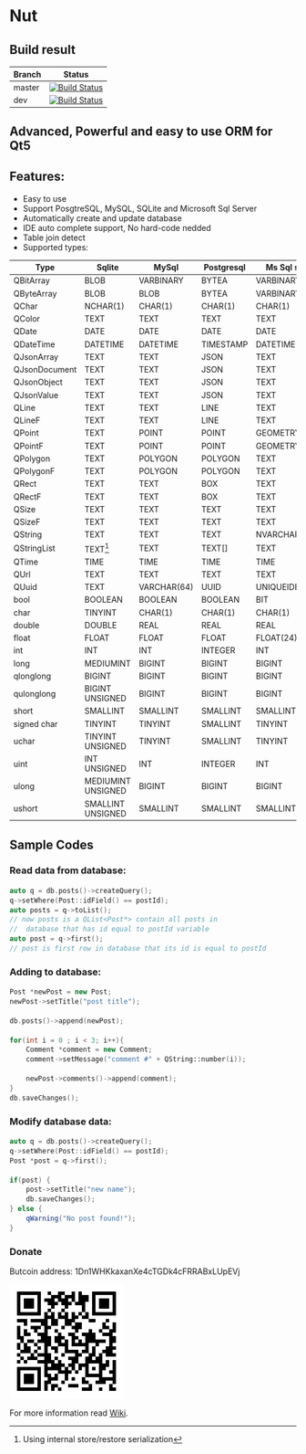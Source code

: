 

# Nut

## Build result
| Branch        | Status        |
| ------------- |:-------------:|
| master        | [![Build Status](https://travis-ci.org/HamedMasafi/Nut.svg?branch=master)](https://travis-ci.org/HamedMasafi/Nut) |
| dev           | [![Build Status](https://travis-ci.org/HamedMasafi/Nut.svg?branch=dev)](https://travis-ci.org/HamedMasafi/Nut) |


## Advanced, Powerful and easy to use ORM for Qt5


## Features:

 - Easy to use
 - Support PosgtreSQL, MySQL, SQLite and Microsoft Sql Server
 - Automatically create and update database
 - IDE auto complete support, No hard-code nedded
 - Table join detect 
 - Supported types:

| Type  | Sqlite | MySql  | Postgresql| Ms Sql server |
|--------|--------|--------|--------|--------|
|  QBitArray  |  BLOB  |  VARBINARY  |  BYTEA  |  VARBINARY (MAX)  |
|  QByteArray  |  BLOB  |  BLOB  |  BYTEA  |  VARBINARY (MAX)  |
|  QChar  |  NCHAR(1)  |  CHAR(1)  |  CHAR(1)  |  CHAR(1)  |
|  QColor  |  TEXT  |  TEXT  |  TEXT  |  TEXT  |
|  QDate  |  DATE  |  DATE  |  DATE  |  DATE  |
|  QDateTime  |  DATETIME  |  DATETIME  |  TIMESTAMP  |  DATETIME  |
|  QJsonArray  |  TEXT  |  TEXT  |  JSON  |  TEXT  |
|  QJsonDocument  |  TEXT  |  TEXT  |  JSON  |  TEXT  |
|  QJsonObject  |  TEXT  |  TEXT  |  JSON  |  TEXT  |
|  QJsonValue  |  TEXT  |  TEXT  |  JSON  |  TEXT  |
|  QLine  |  TEXT  |  TEXT  |  LINE  |  TEXT  |
|  QLineF  |  TEXT  |  TEXT  |  LINE  |  TEXT  |
|  QPoint  |  TEXT  |  POINT  |  POINT  |  GEOMETRY  |
|  QPointF  |  TEXT  |  POINT  |  POINT  |  GEOMETRY  |
|  QPolygon  |  TEXT  |  POLYGON  |  POLYGON  |  TEXT  |
|  QPolygonF  |  TEXT  |  POLYGON  |  POLYGON  |  TEXT  |
|  QRect  |  TEXT  |  TEXT  |  BOX  |  TEXT  |
|  QRectF  |  TEXT  |  TEXT  |  BOX  |  TEXT  |
|  QSize  |  TEXT  |  TEXT  |  TEXT  |  TEXT  |
|  QSizeF  |  TEXT  |  TEXT  |  TEXT  |  TEXT  |
|  QString  |  TEXT  |  TEXT  |  TEXT  |  NVARCHAR(MAX)  |
|  QStringList  |  TEXT[^*]  |  TEXT  |  TEXT[]  |  TEXT  |
|  QTime  |  TIME  |  TIME  |  TIME  |  TIME  |
|  QUrl  |  TEXT  |  TEXT  |  TEXT  |  TEXT  |
|  QUuid  |  TEXT  |  VARCHAR(64)  |  UUID  |  UNIQUEIDENTIFIER  |
|  bool  |  BOOLEAN  |  BOOLEAN  |  BOOLEAN  |  BIT  |
|  char  |  TINYINT  |  CHAR(1)  |  CHAR(1)  |  CHAR(1)  |
|  double  |  DOUBLE  |  REAL  |  REAL  |  REAL  |
|  float  |  FLOAT  |  FLOAT  |  FLOAT  |  FLOAT(24)  |
|  int  |  INT  |  INT  |  INTEGER  |  INT  |
|  long  |  MEDIUMINT  |  BIGINT  |  BIGINT  |  BIGINT  |
|  qlonglong  |  BIGINT  |  BIGINT  |  BIGINT  |  BIGINT  |
|  qulonglong  |  BIGINT UNSIGNED  |  BIGINT  |  BIGINT  |  BIGINT  |
|  short  |  SMALLINT  |  SMALLINT  |  SMALLINT  |  SMALLINT  |
|  signed char  |  TINYINT  |  TINYINT  |  SMALLINT  |  TINYINT  |
|  uchar  |  TINYINT UNSIGNED  |  TINYINT  |  SMALLINT  |  TINYINT  |
|  uint  |  INT UNSIGNED  |  INT  |  INTEGER  |  INT  |
|  ulong  |  MEDIUMINT UNSIGNED  |  BIGINT  |  BIGINT  |  BIGINT  |
|  ushort  |  SMALLINT UNSIGNED  |  SMALLINT  |  SMALLINT  |  SMALLINT  |

[^*]: Using internal store/restore serialization


## Sample Codes
### Read data from database:

```cpp
auto q = db.posts()->createQuery();
q->setWhere(Post::idField() == postId);
auto posts = q->toList();
// now posts is a QList<Post*> contain all posts in
//  database that has id equal to postId variable
auto post = q->first();
// post is first row in database that its id is equal to postId
```

### Adding to database:
```cpp
Post *newPost = new Post;
newPost->setTitle("post title");

db.posts()->append(newPost);

for(int i = 0 ; i < 3; i++){
    Comment *comment = new Comment;
    comment->setMessage("comment #" + QString::number(i));

    newPost->comments()->append(comment);
}
db.saveChanges();
```

### Modify database data:
```cpp
auto q = db.posts()->createQuery();
q->setWhere(Post::idField() == postId);
Post *post = q->first();

if(post) {
    post->setTitle("new name");
    db.saveChanges();
} else {
    qWarning("No post found!");
}
```

### Donate
Butcoin address: 1Dn1WHKkaxanXe4cTGDk4cFRRABxLUpEVj


![Wallet addresst](btc-qr.png)

For more information read [Wiki](wiki).
